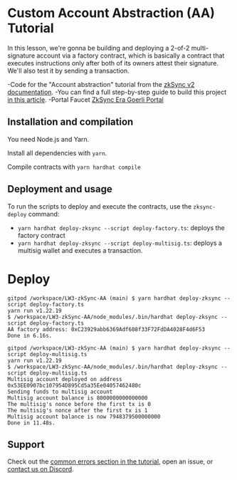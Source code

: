 # Custom Account Abstraction (AA) Tutorial

In this lesson, we're gonna be building and deploying a 2-of-2 multi-signature account via a factory contract, which is basically a contract that executes instructions only after both of its owners attest their signature. We'll also test it by sending a transaction.   

-Code for the "Account abstraction" tutorial from the [zkSync v2 documentation](https://v2-docs.zksync.io/dev/).
-You can find a full step-by-step guide to build this project [in this article](https://v2-docs.zksync.io/dev/tutorials/custom-aa-tutorial.html#prerequisite).
-Portal Faucet [ZkSync Era Goerli Portal](https://goerli.portal.zksync.io/faucet)

## Installation and compilation

You need Node.js and Yarn.

Install all dependencies with `yarn`.

Compile contracts with `yarn hardhat compile`

## Deployment and usage

To run the scripts to deploy and execute the contracts, use the `zksync-deploy` command:

- `yarn hardhat deploy-zksync --script deploy-factory.ts`: deploys the factory contract
- `yarn hardhat deploy-zksync --script deploy-multisig.ts`: deploys a multisig wallet and executes a transaction.

# Deploy

```shell
gitpod /workspace/LW3-zkSync-AA (main) $ yarn hardhat deploy-zksync --script deploy-factory.ts
yarn run v1.22.19
$ /workspace/LW3-zkSync-AA/node_modules/.bin/hardhat deploy-zksync --script deploy-factory.ts
AA factory address: 0xC23929abb6369Adf608f33F72FdDA4028F4d6F53
Done in 6.16s.
```

```shell
gitpod /workspace/LW3-zkSync-AA (main) $ yarn hardhat deploy-zksync --script deploy-multisig.ts
yarn run v1.22.19
$ /workspace/LW3-zkSync-AA/node_modules/.bin/hardhat deploy-zksync --script deploy-multisig.ts
Multisig account deployed on address 0x53EE0907bc107954D895Cd5a35Ee04057462480c
Sending funds to multisig account
Multisig account balance is 8000000000000000
The multisig's nonce before the first tx is 0
The multisig's nonce after the first tx is 1
Multisig account balance is now 7948379500000000
Done in 11.48s.
```
## Support

Check out the [common errors section in the tutorial](https://v2-docs.zksync.io/dev/tutorials/custom-paymaster-tutorial.html#prerequisite), open an issue, or [contact us on Discord](https://discord.com/invite/px2aR7w).